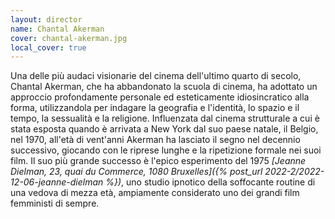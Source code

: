 ```yaml
---
layout: director
name: Chantal Akerman
cover: chantal-akerman.jpg
local_cover: true
---
```

Una delle più audaci visionarie del cinema dell'ultimo quarto di secolo, Chantal Akerman, che ha abbandonato la scuola di cinema, ha adottato un approccio profondamente personale ed esteticamente idiosincratico alla forma, utilizzandola per indagare la geografia e l'identità, lo spazio e il tempo, la sessualità e la religione. Influenzata dal cinema strutturale a cui è stata esposta quando è arrivata a New York dal suo paese natale, il Belgio, nel 1970, all'età di vent'anni Akerman ha lasciato il segno nel decennio successivo, giocando con le riprese lunghe e la ripetizione formale nei suoi film. Il suo più grande successo è l'epico esperimento del 1975 *[Jeanne Dielman, 23, quai du Commerce, 1080 Bruxelles]({% post_url 2022-2/2022-12-06-jeanne-dielman %})*, uno studio ipnotico della soffocante routine di una vedova di mezza età, ampiamente considerato uno dei grandi film femministi di sempre.